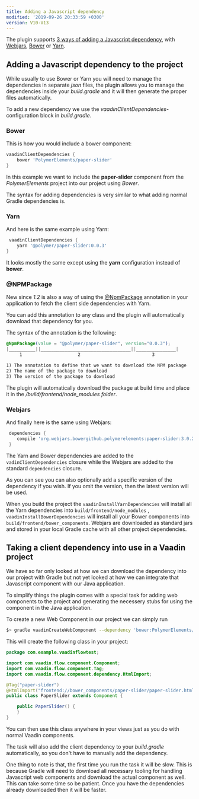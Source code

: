 ```yaml
---
title: Adding a Javascript dependency
modified: '2019-09-26 20:33:59 +0300'
version: V10-V13
---
```


The plugin supports [3 ways of adding a Javascript dependency](/vaadin_flow_gradle_plugin_javascript), 
with [Webjars](https://www.webjars.org), [Bower](https://bower.io) or [Yarn](https://yarnpkg.com).


## Adding a Javascript dependency to the project

While usually to use Bower or Yarn you will need to manage the dependencies in separate *json* files, the 
plugin allows you to manage the dependencies inside your *build.gradle* and it will then generate the proper 
files automatically.

To add a new dependency we use the *vaadinClientDependencies*-configuration block in *build.gradle*. 

### Bower

This is how you would include a bower component:

```groovy
vaadinClientDependencies {
    bower 'PolymerElements/paper-slider'
}
```

In this example we want to include the **paper-slider** component from the *PolymerElements* project into our 
project using *Bower*. 

The syntax for adding dependencies is very similar to what adding normal Gradle dependencies is.

### Yarn

And here is the same example using Yarn:

```groovy
 vaadinClientDependencies {
    yarn '@polymer/paper-slider:0.0.3'
}
```

It looks mostly the same except using the **yarn** configuration instead of **bower**.

### @NPMPackage

New since *1.2* is also a way of using the [@NpmPackage](https://vaadin.com/api/platform/14.0.0.beta2/com/vaadin/flow/component/dependency/NpmPackage.html) annotation in your application to fetch the client side dependencies with Yarn.

You can add this annotation to any class and the plugin will automatically download that dependency for you.

The syntax of the annotation is the following:

```css
@NpmPackage(value = "@polymer/paper-slider", version="0.0.3");
|__________||__________________________________||_______________|
     1                     2                           3        

1) The annotation to define that we want to download the NPM package
2) The name of the package to download
3) The version of the package to download
```

The plugin will automatically download the package at build time and place it in the */build/frontend/node_modules folder*.

### Webjars

And finally here is the same using Webjars:
```groovy
 dependencies {
    compile 'org.webjars.bowergithub.polymerelements:paper-slider:3.0.2'
 }
```

The Yarn and Bower dependencies are added to the ``vadinClientDependencies`` closure while the Webjars are added to the standard ``dependencies`` closure.
 
As you can see you can also optionally add a specific version of the dependency if you wish. If you omit the version, 
then the latest version will be used.

When you build the project the ``vaadinInstallYarnDependencies`` will install all the Yarn dependencies into ``build/frontend/node_modules`` 
, ``vaadinInstallBowerDependencies`` will install all your Bower components into ``build/frontend/bower_components``. Webjars are downloaded as standard
jars and stored in your local Gradle cache with all other project dependencies. 

## Taking a client dependency into use in a Vaadin project

We have so far only looked at how we can download the dependency into our project with Gradle but not yet looked at how we 
can integrate that Javascript component with our Java application.

To simplify things the plugin comes with a special task for adding web components to the project and generating the necessery 
stubs for using the component in the Java application.

To create a new Web Component in our project we can simply run

```bash
$> gradle vaadinCreateWebComponent --dependency 'bower:PolymerElements/paper-slider' --name 'PaperSlider'
```

This will create the following class in your project: 

```java
package com.example.vaadinflowtest;

import com.vaadin.flow.component.Component;
import com.vaadin.flow.component.Tag;
import com.vaadin.flow.component.dependency.HtmlImport;

@Tag("paper-slider")
@HtmlImport("frontend://bower_components/paper-slider/paper-slider.html")
public class PaperSlider extends Component {

    public PaperSlider() {
    }
}
```

You can then use this class anywhere in your views just as you do with normal Vaadin components.

The task will also add the client dependency to your *build.gradle* automatically, so you don't have to
manually add the dependency.

One thing to note is that, the first time you run the task it will be slow. This is because Gradle will
need to download all necessary tooling for handling Javascript web components and download the actual component
as well. This can take some time so be patient. Once you have the dependencies already downloaded then it will be faster.
